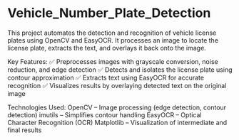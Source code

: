 # Vehicle_Number_Plate_Detection
This project automates the detection and recognition of vehicle license plates using OpenCV and EasyOCR. It processes an image to locate the license plate, extracts the text, and overlays it back onto the image.

Key Features:
✅ Preprocesses images with grayscale conversion, noise reduction, and edge detection
✅ Detects and isolates the license plate using contour approximation
✅ Extracts text using EasyOCR for accurate recognition
✅ Visualizes results by overlaying detected text on the original image

Technologies Used:
OpenCV – Image processing (edge detection, contour detection)
imutils – Simplifies contour handling
EasyOCR – Optical Character Recognition (OCR)
Matplotlib – Visualization of intermediate and final results
